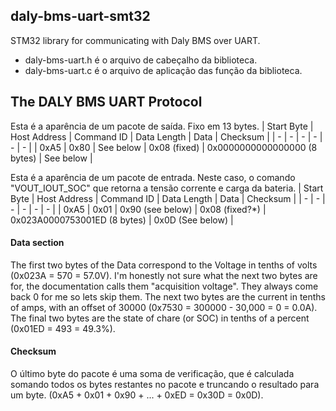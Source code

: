 ## daly-bms-uart-smt32
STM32 library for communicating with Daly BMS over UART.
- daly-bms-uart.h é o arquivo de cabeçalho da biblioteca.
- daly-bms-uart.c é o arquivo de aplicação das função da biblioteca.

## The DALY BMS UART Protocol

Esta é a aparência de um pacote de saída. Fixo em 13 bytes. 
| Start Byte      | Host Address | Command ID | Data Length | Data | Checksum | 
| - | - | - | - | - | - | 
| 0xA5 | 0x80 | See below | 0x08 (fixed) | 0x0000000000000000 (8 bytes) | See below |

Esta é a aparência de um pacote de entrada. Neste caso, o comando "VOUT_IOUT_SOC" que retorna a tensão corrente e carga da bateria.
| Start Byte      | Host Address | Command ID | Data Length | Data | Checksum | 
| - | - | - | - | - | - | 
| 0xA5 | 0x01 | 0x90 (see below) | 0x08 (fixed?*) | 0x023A0000753001ED (8 bytes) | 0x0D (See below) |

#### Data section
The first two bytes of the Data correspond to the Voltage in tenths of volts (0x023A = 570 = 57.0V). I'm honestly not sure what the next two bytes are for, the documentation calls them "acquisition voltage". They always come back 0 for me so lets skip them. The next two bytes are the current in tenths of amps, with an offset of 30000 (0x7530 = 300000 - 30,000 = 0 = 0.0A). The final two bytes are the state of chare (or SOC) in tenths of a percent (0x01ED = 493 = 49.3%). 

#### Checksum
O último byte do pacote é uma soma de verificação, que é calculada somando todos os bytes restantes no pacote e truncando o resultado para um byte. (0xA5 + 0x01 + 0x90 + ... + 0xED = 0x30D = 0x0D).  
